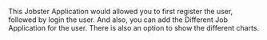 This Jobster Application would allowed you to first register the user, followed by login the user.
And also, you can add the Different Job Application for the user. There is also an option to show the different charts.
